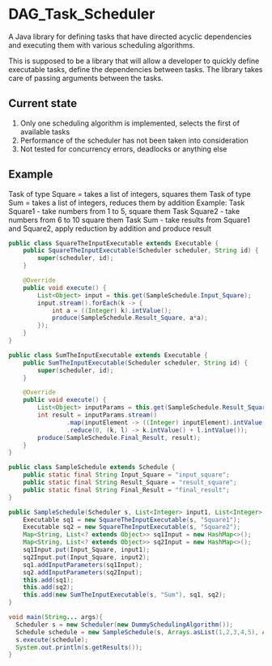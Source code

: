 # DAG_Task_Scheduler
A Java library for defining tasks that have directed acyclic dependencies and executing them with various scheduling algorithms. 

This is supposed to be a library that will allow a developer to quickly define executable tasks, define the dependencies between tasks. The library takes care of passing arguments between the tasks.

## Current state
1. Only one scheduling algorithm is implemented, selects the first of available tasks
2. Performance of the scheduler has not been taken into consideration
3. Not tested for concurrency errors, deadlocks or anything else

## Example
Task of type Square = takes a list of integers, squares them
Task of type Sum = takes a list of integers, reduces them by addition
Example: Task Square1 - take numbers from 1 to 5, square them
         Task Square2 - take numbers from 6 to 10 square them
         Task Sum - take results from Square1 and Square2, apply reduction by addition and produce result
```java
public class SquareTheInputExecutable extends Executable {
    public SquareTheInputExecutable(Scheduler scheduler, String id) {
        super(scheduler, id);
    }

    @Override
    public void execute() {
        List<Object> input = this.get(SampleSchedule.Input_Square);
        input.stream().forEach(k -> {
            int a = ((Integer) k).intValue();
            produce(SampleSchedule.Result_Square, a*a);
        });
    }
}

public class SumTheInputExecutable extends Executable {
    public SumTheInputExecutable(Scheduler scheduler, String id) {
        super(scheduler, id);
    }

    @Override
    public void execute() {
        List<Object> inputParams = this.get(SampleSchedule.Result_Square);
        int result = inputParams.stream()
                .map(inputElement -> ((Integer) inputElement).intValue())
                .reduce(0, (k, l) -> k.intValue() + l.intValue());
        produce(SampleSchedule.Final_Result, result);
    }
}

public class SampleSchedule extends Schedule {
    public static final String Input_Square = "input_square";
    public static final String Result_Square = "result_square";
    public static final String Final_Result = "final_result";
}

public SampleSchedule(Scheduler s, List<Integer> input1, List<Integer> input2) {
    Executable sq1 = new SquareTheInputExecutable(s, "Square1");
    Executable sq2 = new SquareTheInputExecutable(s, "Square2");
    Map<String, List<? extends Object>> sq1Input = new HashMap<>();
    Map<String, List<? extends Object>> sq2Input = new HashMap<>();
    sq1Input.put(Input_Square, input1);
    sq2Input.put(Input_Square, input2);
    sq1.addInputParameters(sq1Input);
    sq2.addInputParameters(sq2Input);
    this.add(sq1);
    this.add(sq2);
    this.add(new SumTheInputExecutable(s, "Sum"), sq1, sq2);
}

void main(String... args){
  Scheduler s = new Scheduler(new DummySchedulingAlgorithm());
  Schedule schedule = new SampleSchedule(s, Arrays.asList(1,2,3,4,5), Arrays.asList(6,7,8,9,10);
  s.execute(schedule);
  System.out.println(s.getResults());
}
```
